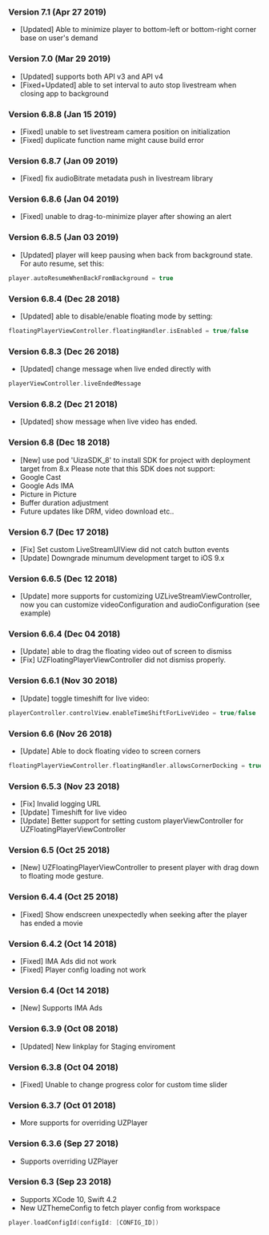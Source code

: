 ### Version 7.1 (Apr 27 2019)
- [Updated] Able to minimize player to bottom-left or bottom-right corner base on user's demand

### Version 7.0 (Mar 29 2019)
- [Updated] supports both API v3 and API v4
- [Fixed+Updated] able to set interval to auto stop livestream when closing app to background

### Version 6.8.8 (Jan 15 2019)
- [Fixed] unable to set livestream camera position on initialization
- [Fixed] duplicate function name might cause build error

### Version 6.8.7 (Jan 09 2019)
- [Fixed] fix audioBitrate metadata push in livestream library

### Version 6.8.6 (Jan 04 2019)
- [Fixed] unable to drag-to-minimize player after showing an alert

### Version 6.8.5 (Jan 03 2019)
- [Updated] player will keep pausing when back from background state. For auto resume, set this: 
``` swift
player.autoResumeWhenBackFromBackground = true
```

### Version 6.8.4 (Dec 28 2018)
- [Updated] able to disable/enable floating mode by setting: 
``` swift
floatingPlayerViewController.floatingHandler.isEnabled = true/false
```

### Version 6.8.3 (Dec 26 2018)
- [Updated] change message when live ended directly with 
``` swift
playerViewController.liveEndedMessage
```

### Version 6.8.2 (Dec 21 2018)
- [Updated] show message when live video has ended.

### Version 6.8 (Dec 18 2018)
- [New] use pod 'UizaSDK_8' to install SDK for project with deployment target from 8.x
Please note that this SDK does not support:
- Google Cast
- Google Ads IMA
- Picture in Picture
- Buffer duration adjustment
- Future updates like DRM, video download etc..

### Version 6.7 (Dec 17 2018)
- [Fix] Set custom LiveStreamUIView did not catch button events
- [Update] Downgrade minumum development target to iOS 9.x

### Version 6.6.5 (Dec 12 2018)
- [Update] more supports for customizing UZLiveStreamViewController, now you can customize videoConfiguration and audioConfiguration (see example)

### Version 6.6.4 (Dec 04 2018)
- [Update] able to drag the floating video out of screen to dismiss
- [Fix] UZFloatingPlayerViewController did not dismiss properly.

### Version 6.6.1 (Nov 30 2018)
- [Update] toggle timeshift for live video:
``` swift
playerController.controlView.enableTimeShiftForLiveVideo = true/false
```

### Version 6.6 (Nov 26 2018)
- [Update] Able to dock floating video to screen corners
``` swift
floatingPlayerViewController.floatingHandler.allowsCornerDocking = true
```

### Version 6.5.3 (Nov 23 2018)
- [Fix] Invalid logging URL
- [Update] Timeshift for live video
- [Update] Better support for setting custom playerViewController for UZFloatingPlayerViewController

### Version 6.5 (Oct 25 2018)
- [New] UZFloatingPlayerViewController to present player with drag down to floating mode gesture. 

### Version 6.4.4 (Oct 25 2018)
- [Fixed] Show endscreen unexpectedly when seeking after the player has ended a movie

### Version 6.4.2 (Oct 14 2018)
- [Fixed] IMA Ads did not work
- [Fixed] Player config loading not work

### Version 6.4 (Oct 14 2018)
- [New] Supports IMA Ads 

### Version 6.3.9 (Oct 08 2018)
- [Updated] New linkplay for Staging enviroment 

### Version 6.3.8 (Oct 04 2018)
- [Fixed] Unable to change progress color for custom time slider 

### Version 6.3.7 (Oct 01 2018)
- More supports for overriding UZPlayer

### Version 6.3.6 (Sep 27 2018)
- Supports overriding UZPlayer

### Version 6.3 (Sep 23 2018)

- Supports XCode 10, Swift 4.2
- New UZThemeConfig to fetch player config from workspace
``` swift
player.loadConfigId(configId: [CONFIG_ID])
```
